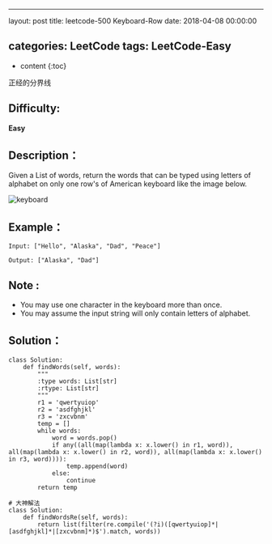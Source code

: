
---
layout: post
title:  leetcode-500 Keyboard-Row
date:   2018-04-08 00:00:00

categories: LeetCode
tags: LeetCode-Easy
---

* content
{:toc}

正经的分界线





## Difficulty:

**Easy**

## Description：

Given a List of words, return the words that can be typed using 
letters of alphabet on only one row's of American keyboard like the image below.

![keyboard](./src/keyboard.png)

## Example：

```
Input: ["Hello", "Alaska", "Dad", "Peace"]

Output: ["Alaska", "Dad"]
```

## Note :

- You may use one character in the keyboard more than once.
- You may assume the input string will only contain letters of alphabet.

## Solution：
```
class Solution:
    def findWords(self, words):
        """
        :type words: List[str]
        :rtype: List[str]
        """
        r1 = 'qwertyuiop'
        r2 = 'asdfghjkl'
        r3 = 'zxcvbnm'
        temp = []
        while words:
            word = words.pop()
            if any((all(map(lambda x: x.lower() in r1, word)), all(map(lambda x: x.lower() in r2, word)), all(map(lambda x: x.lower() in r3, word)))):
                temp.append(word)
            else:
                continue
        return temp
        
# 大神解法
class Solution:
    def findWordsRe(self, words):
        return list(filter(re.compile('(?i)([qwertyuiop]*|[asdfghjkl]*|[zxcvbnm]*)$').match, words))
```